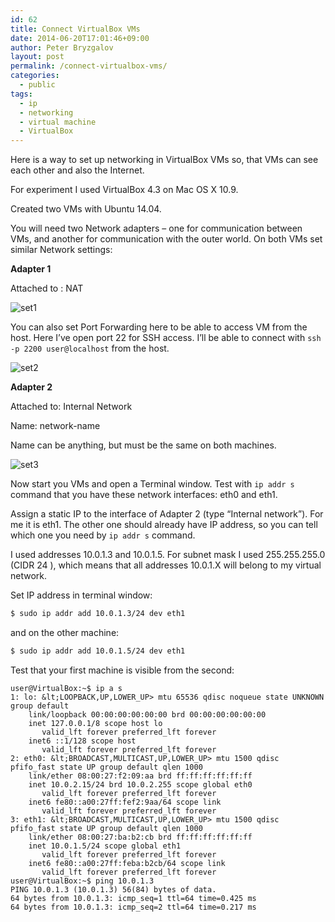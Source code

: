```yaml
---
id: 62
title: Connect VirtualBox VMs
date: 2014-06-20T17:01:46+09:00
author: Peter Bryzgalov
layout: post
permalink: /connect-virtualbox-vms/
categories:
  - public
tags:
  - ip
  - networking
  - virtual machine
  - VirtualBox
---
```

Here is a way to set up networking in VirtualBox VMs so, that VMs can see each other and also the Internet.

For experiment I used VirtualBox 4.3 on Mac OS X 10.9.

Created two VMs with Ubuntu 14.04.

You will need two Network adapters – one for communication between VMs, and another for communication with the outer world. On both VMs set similar Network settings:

**Adapter 1**

Attached to : NAT

<img class="alignnone size-medium wp-image-68" src="{{ '/wp-content/uploads/2014/06/set1.png' | relative_url }}" alt="set1"  />

You can also set Port Forwarding here to be able to access VM from the host. Here I&#8217;ve open port 22 for SSH access. I&#8217;ll be able to connect with `ssh -p 2200 user@localhost` from the host.

<img class="alignnone size-medium wp-image-69" src="{{ '/wp-content/uploads/2014/06/set2.png' | relative_url }}" alt="set2" />

**Adapter 2**

Attached to: Internal Network

Name: network-name

Name can be anything, but must be the same on both machines.

<img class="alignnone size-medium wp-image-70" src="{{ '/wp-content/uploads/2014/06/set3.png' | relative_url }}" alt="set3"  />

Now start you VMs and open a Terminal window. Test with `ip addr s` command that you have these network interfaces: eth0 and eth1.

Assign a static IP to the interface of Adapter 2 (type &#8220;Internal network&#8221;). For me it is eth1. The other one should already have IP address, so you can tell which one you need by `ip addr s` command.

I used addresses 10.0.1.3 and 10.0.1.5. For subnet mask I used 255.255.255.0 (CIDR 24 ), which means that all addresses 10.0.1.X will belong to my virtual network.

Set IP address in terminal window:

```bash
$ sudo ip addr add 10.0.1.3/24 dev eth1
```

and on the other machine:

```bash
$ sudo ip addr add 10.0.1.5/24 dev eth1
```

Test that your first machine is visible from the second:

```
user@VirtualBox:~$ ip a s
1: lo: &lt;LOOPBACK,UP,LOWER_UP> mtu 65536 qdisc noqueue state UNKNOWN group default 
    link/loopback 00:00:00:00:00:00 brd 00:00:00:00:00:00
    inet 127.0.0.1/8 scope host lo
       valid_lft forever preferred_lft forever
    inet6 ::1/128 scope host 
       valid_lft forever preferred_lft forever
2: eth0: &lt;BROADCAST,MULTICAST,UP,LOWER_UP> mtu 1500 qdisc pfifo_fast state UP group default qlen 1000
    link/ether 08:00:27:f2:09:aa brd ff:ff:ff:ff:ff:ff
    inet 10.0.2.15/24 brd 10.0.2.255 scope global eth0
       valid_lft forever preferred_lft forever
    inet6 fe80::a00:27ff:fef2:9aa/64 scope link 
       valid_lft forever preferred_lft forever
3: eth1: &lt;BROADCAST,MULTICAST,UP,LOWER_UP> mtu 1500 qdisc pfifo_fast state UP group default qlen 1000
    link/ether 08:00:27:ba:b2:cb brd ff:ff:ff:ff:ff:ff
    inet 10.0.1.5/24 scope global eth1
       valid_lft forever preferred_lft forever
    inet6 fe80::a00:27ff:feba:b2cb/64 scope link 
       valid_lft forever preferred_lft forever
user@VirtualBox:~$ ping 10.0.1.3
PING 10.0.1.3 (10.0.1.3) 56(84) bytes of data.
64 bytes from 10.0.1.3: icmp_seq=1 ttl=64 time=0.425 ms
64 bytes from 10.0.1.3: icmp_seq=2 ttl=64 time=0.217 ms
```
